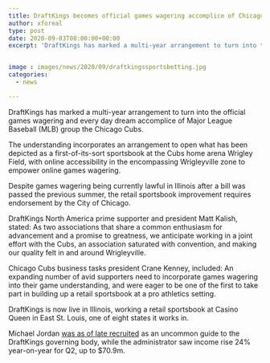 ```yaml
---
title: DraftKings becomes official games wagering accomplice of Chicago Cubs
author: xforeal 
type: post
date: 2020-09-03T00:00:00+00:00
excerpt: 'DraftKings has marked a multi-year arrangement to turn into the official games wagering and every day dream accomplice of Major League Baseball (MLB) group the Chicago Cubs '


image : images/news/2020/09/draftkingssportsbetting.jpg
categories:
  - news

---
```

DraftKings has marked a multi-year arrangement to turn into the official games wagering and every day dream accomplice of Major League Baseball (MLB) group the Chicago Cubs. 

The understanding incorporates an arrangement to open what has been depicted as a first-of-its-sort sportsbook at the Cubs home arena Wrigley Field, with online accessibility in the encompassing Wrigleyville zone to empower online games wagering. 

Despite games wagering being currently lawful in Illinois after a bill was passed the previous summer, the retail sportsbook improvement requires endorsement by the City of Chicago. 

DraftKings North America prime supporter and president Matt Kalish, stated: As two associations that share a common enthusiasm for advancement and a promise to greatness, we anticipate working in a joint effort with the Cubs, an association saturated with convention, and making our quality felt in and around Wrigleyville. 

Chicago Cubs business tasks president Crane Kenney, included: An expanding number of avid supporters need to incorporate games wagering into their game understanding, and were eager to be one of the first to take part in building up a retail sportsbook at a pro athletics setting. 

DraftKings is now live in Illinois, working a retail sportsbook at Casino Queen in East St. Louis, one of eight states it works in. 

Michael Jordan [was as of late recruited][1] as an uncommon guide to the DraftKings governing body, while the administrator saw income rise 24&percnt; year-on-year for Q2, up to $70.9m.

 [1]: #